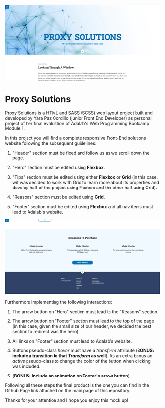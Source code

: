 ![Proxy Solutions](./docs/assets/images/proxy-solutions-1.jpg)

# Proxy Solutions

Proxy Solutions is a HTML and SASS (SCSS) web layout project built and developed by Yara Paz Gordillo (junior Front End Developer) as personal project of her final evaluation of Adalab's Web Programming Bootcamp Module 1.

In this project you will find a complete responsive Front-End solutions website following the subsequent guidelines:

1. "Header" section must be fixed and follow us as we scroll down the page.

2. "Hero" section must be edited using **Flexbox**.

3. "Tips" section must be edited using either **Flexbox** or **Grid** (in this case, wit was decided to work with Grid to learn more about its properties and develop half of the project using Flexbox and the other half using Grid).

4. "Reasons" section must be edited using **Grid**.

5. "Footer" section must be edited using **Flexbox** and all nav items must lead to Adalab's website.

![Proxy Solutions 2](./docs/assets/images/proxy-solutions-2.jpg)

Furthermore implementing the following interactions:

1. The arrow button on "Hero" section must lead to the "Reasons" section.

2. The arrow button on "Footer" section must lead to the top of the page (in this case, given the small size of our header, we decided the best section to redirect was the hero)

3. All links on "Footer" section must lead to Adalab's website.

4. Buttons pseudo-class _hover_ must have a _transform_ attribute (**BONUS: include a transition to that _Transform_ as well**). As an extra bonus an _active_ pseudo-class to change the color of the button when clicking was included.

5. (**BONUS: Include an animation on Footer's arrow button**)

Following all these steps the final product is the one you can find in the Github Page link attached on the main page of this repository.

Thanks for your attention and I hope you enjoy this mock up!
